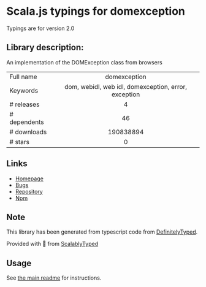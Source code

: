 
# Scala.js typings for domexception

Typings are for version 2.0

## Library description:
An implementation of the DOMException class from browsers

|                    |                 |
| ------------------ | :-------------: |
| Full name          | domexception |
| Keywords           | dom, webidl, web idl, domexception, error, exception |
| # releases         | 4 |
| # dependents       | 46 |
| # downloads        | 190838894 |
| # stars            | 0 |

## Links
- [Homepage](https://github.com/jsdom/domexception#readme)
- [Bugs](https://github.com/jsdom/domexception/issues)
- [Repository](https://github.com/jsdom/domexception)
- [Npm](https://www.npmjs.com/package/domexception)
    


## Note
This library has been generated from typescript code from [DefinitelyTyped](https://definitelytyped.org).

Provided with :purple_heart: from [ScalablyTyped](https://github.com/oyvindberg/ScalablyTyped)

## Usage
See [the main readme](../../readme.md) for instructions.


